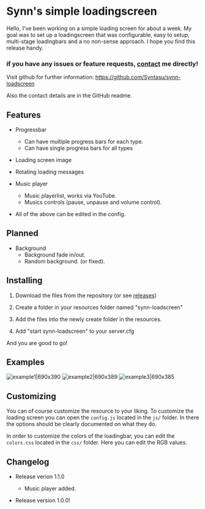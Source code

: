 
# Synn's simple loadingscreen

Hello, I've been working on a simple loading screen for about a week. My goal was to set up a loadingscreen that was configurable, easy to  setup, multi-stage loadingbars and a no non-sense approach.
I hope you find this release handy.

### if you have any issues or feature requests, [contact](https://github.com/Syntasu/synn-loadscreen#contact) me directly!

Visit github for further information:
https://github.com/Syntasu/synn-loadscreen

Also the contact details are in the GitHub readme.

## Features

- Progressbar  
    - Can have multiple progress bars for each type.
    - Can have single progress bars for all types

- Loading screen image
- Rotating loading messages
- Music player
    - Music playerlist, works via YouTube.
    - Musics controls (pause, unpause and volume control).
- All of the above can be edited in the config.

## Planned
 
- Background
    - Background fade in/out.
	- Random background. (or fixed).

## Installing

1) Download the files from the repository (or see [releases](https://github.com/Syntasu/synn-loadscreen/releases))

2) Create a folder in your resources folder named "synn-loadscreen"

3) Add the files into the newly create folder in the resources.

4) Add "start synn-loadscreen" to your server.cfg

And you are good to go!

## Examples

![example1|690x390](upload://uJbWpoim1jsaB6YH7bYag1Npid2.png)
![example2|690x389](upload://4gVrwGypGF9xWucXRXf0bDAP9Cf.png)
![example3|690x385](upload://z5Lssme29PLOkk4dzTsCLxfnMYR.png)

## Customizing

You can of course customize the resource to your liking. To customize the loading screen you can open the `config.js` located in the `js/` folder. In there the options should be clearly documented on what they do.

In order to customize the colors of the loadingbar, you can edit the `colors.css` located in the `css/` folder.
Here you can edit the RGB values.

## Changelog

- Release verion 1.1.0
    - Music player added.

- Release version 1.0.0!